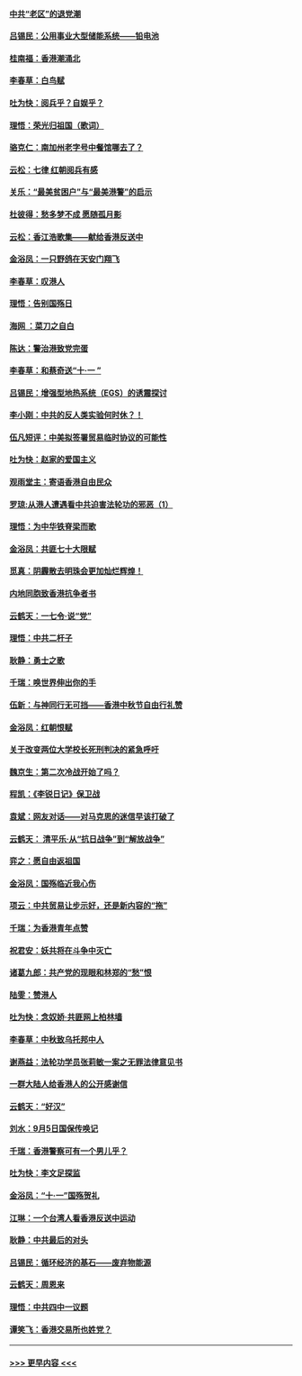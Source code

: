 #### [中共“老区”的退党潮](../pages/nsc993/n11545995.md?t=09252333) 
#### [吕锡民：公用事业大型储能系统——铅电池](../pages/nsc993/n11545701.md?t=09252333) 
#### [桂南福：香港潮涌北](../pages/nsc993/n11545682.md?t=09252333) 
#### [李春草：白鸟赋](../pages/nsc993/n11545663.md?t=09252333) 
#### [吐为快：阅兵乎？自娱乎？](../pages/nsc993/n11545625.md?t=09252333) 
#### [理悟：荣光归祖国（歌词）](../pages/nsc993/n11545616.md?t=09252333) 
#### [骆克仁：南加州老字号中餐馆哪去了？](../pages/nsc993/n11545120.md?t=09252333) 
#### [云松：七律 红朝阅兵有感](../pages/nsc993/n11542394.md?t=09252333) 
#### [关乐：“最美贫困户”与“最美港警”的启示](../pages/nsc993/n11542252.md?t=09252333) 
#### [杜彼得：愁多梦不成 愿随孤月影](../pages/nsc993/n11540296.md?t=09252333) 
#### [云松：香江浩歌集——献给香港反送中](../pages/nsc993/n11540149.md?t=09252333) 
#### [金浴凤：一只野鸽在天安门翔飞](../pages/nsc993/n11540280.md?t=09252333) 
#### [李春草：叹港人](../pages/nsc993/n11540119.md?t=09252333) 
#### [理悟：告别国殇日](../pages/nsc993/n11539610.md?t=09252333) 
#### [海网 ：菜刀之自白](../pages/nsc993/n11539597.md?t=09252333) 
#### [陈达：警治港致党完蛋](../pages/nsc993/n11538127.md?t=09252333) 
#### [李春草：和蔡奇送“十·一 ”](../pages/nsc993/n11537810.md?t=09252333) 
#### [吕锡民：增强型地热系统（EGS）的诱震探讨](../pages/nsc993/n11537765.md?t=09252333) 
#### [李小刚：中共的反人类实验何时休？！](../pages/nsc993/n11537669.md?t=09252333) 
#### [伍凡短评：中美拟签署贸易临时协议的可能性](../pages/nsc993/n11536773.md?t=09252333) 
#### [吐为快：赵家的爱国主义](../pages/nsc993/n11536750.md?t=09252333) 
#### [观雨堂主：寄语香港自由民众](../pages/nsc993/n11536735.md?t=09252333) 
#### [罗琼:从港人遭遇看中共迫害法轮功的邪恶（1）](../pages/nsc993/n11507862.md?t=09252333) 
#### [理悟：为中华铁脊梁而歌](../pages/nsc993/n11534458.md?t=09252333) 
#### [金浴凤：共匪七十大限赋](../pages/nsc993/n11534434.md?t=09252333) 
#### [觅真：阴霾散去明珠会更加灿烂辉煌！](../pages/nsc993/n11531858.md?t=09252333) 
#### [内地同胞致香港抗争者书](../pages/nsc993/n11531645.md?t=09252333) 
#### [云鹤天：一七令‧说“党”](../pages/nsc993/n11529099.md?t=09252333) 
#### [理悟：中共二杆子](../pages/nsc993/n11529046.md?t=09252333) 
#### [耿静：勇士之歌](../pages/nsc993/n11527562.md?t=09252333) 
#### [千瑞：唤世界伸出你的手](../pages/nsc993/n11526942.md?t=09252333) 
#### [伍新：与神同行无可挡——香港中秋节自由行礼赞](../pages/nsc993/n11526801.md?t=09252333) 
#### [金浴凤：红朝恨赋](../pages/nsc993/n11524312.md?t=09252333) 
#### [关于改变两位大学校长死刑判决的紧急呼吁](../pages/nsc993/n11524103.md?t=09252333) 
#### [魏京生：第二次冷战开始了吗？](../pages/nsc993/n11524023.md?t=09252333) 
#### [程凯：《李锐日记》保卫战](../pages/nsc993/n11522922.md?t=09252333) 
#### [袁斌：网友对话——对马克思的迷信早该打破了](../pages/nsc993/n11522561.md?t=09252333) 
#### [云鹤天： 清平乐‧从“抗日战争”到“解放战争”](../pages/nsc993/n11522917.md?t=09252333) 
#### [弈之：愿自由返祖国](../pages/nsc993/n11522810.md?t=09252333) 
#### [金浴凤：国殇临近我心伤](../pages/nsc993/n11522406.md?t=09252333) 
#### [项云：中共贸易让步示好，还是新内容的“拖”](../pages/nsc993/n11522395.md?t=09252333) 
#### [千瑞：为香港青年点赞](../pages/nsc993/n11521768.md?t=09252333) 
#### [祝君安：妖共将在斗争中灭亡](../pages/nsc993/n11520950.md?t=09252333) 
#### [诸葛九郎：共产党的现眼和林郑的“愁”恨](../pages/nsc993/n11520625.md?t=09252333) 
#### [陆雯：赞港人](../pages/nsc993/n11520609.md?t=09252333) 
#### [吐为快：念奴娇‧共匪网上柏林墙](../pages/nsc993/n11519122.md?t=09252333) 
#### [李春草：中秋致乌托邦中人](../pages/nsc993/n11518776.md?t=09252333) 
#### [谢燕益：法轮功学员张莉敏一案之无罪法律意见书](../pages/nsc993/n11517600.md?t=09252333) 
#### [一群大陆人给香港人的公开感谢信](../pages/nsc993/n11514797.md?t=09252333) 
#### [云鹤天：“好汉”](../pages/nsc993/n11513536.md?t=09252333) 
#### [刘水：9月5日国保传唤记](../pages/nsc993/n11513460.md?t=09252333) 
#### [千瑞：香港警察可有一个男儿乎？](../pages/nsc993/n11513109.md?t=09252333) 
#### [吐为快：李文足探监](../pages/nsc993/n11509622.md?t=09252333) 
#### [金浴凤：“十‧一”国殇贺礼](../pages/nsc993/n11509593.md?t=09252333) 
#### [江琳：一个台湾人看香港反送中运动](../pages/nsc993/n11509211.md?t=09252333) 
#### [耿静：中共最后的对头](../pages/nsc993/n11508308.md?t=09252333) 
#### [吕锡民：循环经济的基石——废弃物能源](../pages/nsc993/n11508212.md?t=09252333) 
#### [云鹤天：周恩来](../pages/nsc993/n11508055.md?t=09252333) 
#### [理悟：中共四中一议题](../pages/nsc993/n11507782.md?t=09252333) 
#### [谭笑飞：香港交易所也姓党？](../pages/nsc993/n11507753.md?t=09252333) 

----
#### [ >>> 更早内容 <<< ](../indexes/nsc993-earlier.md)
